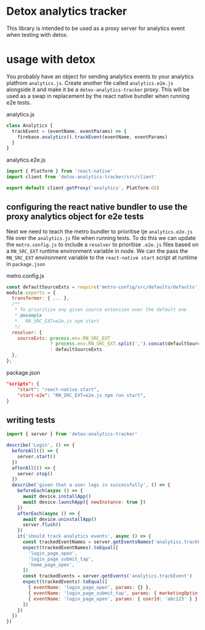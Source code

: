 # Detox analytics tracker

This library is intended to be used as a proxy server for analytics event when testing with detox.

# usage with detox

You probably have an object for sending analytics events to your analytics platfrom `analytics.js`. Create another file called `analytics.e2e.js` alongside it and make it be a `detox-analytics-tracker` proxy. This will be used as a swap in replacement by the react native bundler when running e2e tests.

analytics.js

```js
class Analytics {
  trackEvent = (eventName, eventParams) => {
    firebase.analytics().trackEvent(eventName, eventParams)
  }
}
```

analytics.e2e.js

```js
import { Platform } from 'react-native'
import client from 'detox-analytics-tracker/src/client'

export default client.getProxy('analytics', Platform.OS)
```

## configuring the react native bundler to use the proxy analytics object for e2e tests

Next we need to teach the metro bundler to prioritise tje `analytics.e2e.js` file over the `analytics.js` file when running tests. To do this we can update the `metro.config.js` to include a `resolver` to prioritise `.e2e.js` files based on a `RN_SRC_EXT` runtime environment variable in node. We can the pass the `RN_SRC_EXT` environment variable to the `react-native start` script at runtime in `package.json`

metro.config.js

```js
const defaultSourceExts = require('metro-config/src/defaults/defaults').sourceExts
module.exports = {
  transformer: { ... },
  /**
   * To prioritize any given source extension over the default one
   * @example
   *   RN_SRC_EXT=e2e.js npm start
   */
  resolver: {
    sourceExts: process.env.RN_SRC_EXT
                ? process.env.RN_SRC_EXT.split(',').concat(defaultSourceExts)
                : defaultSourceExts
  },
};
```

package.json

```json
"scripts": {
    "start": "react-native start",
    "start-e2e": "RN_SRC_EXT=e2e.js npm run start",
}
```

## writing tests

```js
import { server } from 'detox-analytics-tracker'

describe('Login', () => {
  beforeAll(() => {
    server.start()
  })
  afterAll(() => {
    server.stop()
  })
  describe('given that a user logs in successfully', () => {
    beforeEach(async () => {
      await device.installApp()
      await device.launchApp({ newInstance: true })
    })
    afterEach(async () => {
      await device.uninstallApp()
      server.flush()
    })
    it('should track analytics events', async () => {
      const trackedEventNames = server.getEventsNames('analytics.trackEvent')
      expect(trackedEventNames).toEqual([
        'login_page_open',
        'login_page_submit_tap',
        'home_page_open',
      ])
      const trackedEvents = server.getEvents('analytics.trackEvent')
      expect(trackedEvents).toEqual([
        { eventName: 'login_page_open', params: {} },
        { eventName: 'login_page_submit_tap', params: { marketingOptin: true } },
        { eventName: 'login_page_open', params: { userId: 'abc123' } },
      ])
    })
  })
})
```
